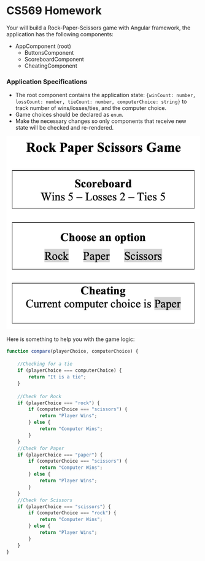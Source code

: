 # CS569 Homework
Your will build a Rock-Paper-Scissors game with Angular framework, the application has the following components:  
* AppComponent (root)
  * ButtonsComponent
  * ScoreboardComponent
  * CheatingComponent
    
### Application Specifications
* The root component contains the application state: `{winCount: number, lossCount: number, tieCount: number, computerChoice: string}` to track number of wins/losses/ties, and the computer choice. 
* Game choices should be declared as `enum`.
* Make the necessary changes so only components that receive new state will be checked and re-rendered.
  
<p align="center">
  <img src="./snapshot.png" />
</p>

Here is something to help you with the game logic:
```javascript
function compare(playerChoice, computerChoice) {

    //Checking for a tie
    if (playerChoice === computerChoice) {
        return "It is a tie";
    }

    //Check for Rock
    if (playerChoice === "rock") {
        if (computerChoice === "scissors") {
            return "Player Wins";
        } else {
            return "Computer Wins";
        }
    }
    //Check for Paper
    if (playerChoice === "paper") {
        if (computerChoice === "scissors") {
            return "Computer Wins";
        } else {
            return "Player Wins";
        }
    }
    //Check for Scissors
    if (playerChoice === "scissors") {
        if (computerChoice === "rock") {
            return "Computer Wins";
        } else {
            return "Player Wins";
        }
    }
}
```
